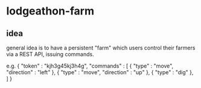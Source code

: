 # lodgeathon-farm

## idea

general idea is to have a persistent "farm" which users control their farmers via a REST API, issuing commands.

e.g.
{
    "token" : "kjh3g45kj3h4g",
    "commands" : [
        { "type" : "move", "direction" : "left" },
        { "type" : "move", "direction" : "up" },
        { "type" : "dig" },
    ]
}